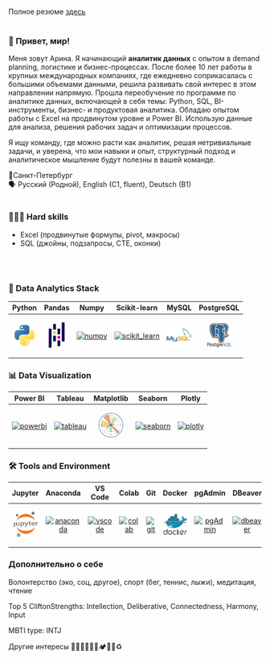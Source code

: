 Полное резюме [здесь](https://github.com/Arrinna/arrinna/blob/main/CV_Arrinna.md)
<br>
<br>
### 👋 Привет, мир! 
Меня зовут Арина. Я начинающий **аналитик данных** с опытом в demand planning, логистике и бизнес-процессах. После более 10 лет работы в крупных международных компаниях, где ежедневно соприкасалась с большими объемами данными, решила развивать свой интерес в этом направлении напрямую. Прошла переобучение по программе по аналитике данных, включающей в себя темы: Python, SQL, BI-инструменты, бизнес- и продуктовая аналитика. 
Обладаю опытом работы с Excel на продвинутом уровне и Power BI. Использую данные для анализа, решения рабочих задач и оптимизации процессов.

Я ищу команду, где можно расти как аналитик, решая нетривиальные задачи, и уверена, что мои навыки и опыт, структурный подход и аналитическое мышление будут полезны в вашей команде.

📍Санкт-Петербург <br>
🗣 Русский (Родной), English (C1, fluent), Deutsch (B1)
<br>
<br>

### 👩🏻‍💻 Hard skills

- Excel (продвинутые формулы, pivot, макросы)
- SQL (джойны, подзапросы, CTE, оконки)
<br>
<br>

### 🚀 Data Analytics Stack

|   Python   |  Pandas  |  Numpy  | Scikit-learn | MySQL | PostgreSQL |
|------------|----------|---------|--------------|-------|------------|
| <p align="center"><a href="https://www.python.org" target="_blank" rel="noreferrer"> <img src="https://raw.githubusercontent.com/devicons/devicon/master/icons/python/python-original.svg" alt="python" title="Python" width="50" height="50"/> </a></p> | <p align="center"><a href="https://pandas.pydata.org/" target="_blank" rel="noreferrer"> <img src="https://raw.githubusercontent.com/devicons/devicon/2ae2a900d2f041da66e950e4d48052658d850630/icons/pandas/pandas-original.svg" alt="pandas" title="Pandas" width="50" height="50"/> </a></p> | <p align="center"><a href="https://numpy.org/" target="_blank" rel="noreferrer"> <img src="https://cdn.jsdelivr.net/gh/devicons/devicon@latest/icons/numpy/numpy-original.svg" alt="numpy" title="NumPy" width="50" height="50"/> </a></p>  | <p align="center"><a href="https://scikit-learn.org/" target="_blank" rel="noreferrer"> <img src="https://upload.wikimedia.org/wikipedia/commons/0/05/Scikit_learn_logo_small.svg" alt="scikit_learn" title="Scikit-learn" width="50" height="50"/> </a></p> | <p align="center"><a href="https://www.mysql.com/" target="_blank" rel="noreferrer"> <img src="https://raw.githubusercontent.com/devicons/devicon/master/icons/mysql/mysql-original-wordmark.svg" alt="mysql" title="SQL" width="50" height="50"/> </a></p> | <p align="center"><a href="https://www.postgresql.org" target="_blank" rel="noreferrer"> <img src="https://raw.githubusercontent.com/devicons/devicon/master/icons/postgresql/postgresql-original-wordmark.svg" alt="postgresql" title="PostgreSQL" width="50" height="50"/> </a></p> |

### 📊 Data Visualization 
| Power BI | Tableau | Matplotlib |  Seaborn | Plotly  |
|----------|---------|------------|----------|---------|
| <p align="center"><a href="https://powerbi.microsoft.com/" target="_blank" rel="noreferrer"> <img src="https://www.vectorlogo.zone/logos/microsoft_powerbi/microsoft_powerbi-icon.svg" alt="powerbi" title="Power BI" width="50" height="50"/> </a></p> | <p align="center"><a href="https://www.tableau.com/" target="_blank" rel="noreferrer"> <img src="https://cdn.worldvectorlogo.com/logos/tableau-software.svg" alt="tableau" title="Tableau" width="50" height="50"/> </a></p> | <p align="center"><a href="https://matplotlib.org/" target="_blank" rel="noreferrer"> <img src="https://raw.githubusercontent.com/devicons/devicon/master/icons/matplotlib/matplotlib-original.svg" alt="matplotlib" title="Matplotlib" width="50" height="50"/> </a></p> | <p align="center"><a href="https://seaborn.pydata.org/" target="_blank" rel="noreferrer"> <img src="https://seaborn.pydata.org/_images/logo-mark-lightbg.svg" alt="seaborn" title="Seaborn" width="50" height="50"/> </a></p> | <p align="center"><a href="https://plotly.com/python/plotly-express/" target="_blank" rel="noreferrer"> <img src="https://avatars.githubusercontent.com/u/5997976?s=200&v=4" alt="plotly" title="Plotly" width="50" height="50"/> </a></p> |

### 🛠️ Tools and Environment
|   Jupyter  | Anaconda | VS Code | Colab | Git | Docker | pgAdmin | DBeaver | Markdown |
|------------|----------|---------|-------|-----|--------|---------|---------|----------|
| <p align="center"><a href="https://jupyter.org/" target="_blank" rel="noreferrer"> <img src="https://raw.githubusercontent.com/devicons/devicon/master/icons/jupyter/jupyter-original-wordmark.svg" alt="jupyter" title="Jupyter" width="50" height="50"/> </a></p> | <p align="center"><a href="https://www.anaconda.com/" target="_blank" rel="noreferrer"> <img src="https://cdn.jsdelivr.net/gh/devicons/devicon@latest/icons/anaconda/anaconda-original.svg" alt="anaconda" title="Anaconda" width="50" height="50"/> </a></p> | <p align="center"><a href="https://code.visualstudio.com/" target="_blank" rel="noreferrer"> <img src="https://cdn.jsdelivr.net/gh/devicons/devicon@latest/icons/vscode/vscode-original.svg" alt="vscode" title="VS Code" width="50" height="50"/> </a></p> | <p align="center"><a href="https://colab.research.google.com/" target="_blank" rel="noreferrer"> <img src="https://upload.wikimedia.org/wikipedia/commons/d/d0/Google_Colaboratory_SVG_Logo.svg" alt="colab" title="Google Colab" width="50" height="50"/> </a></p> | <p align="center"><a href="https://git-scm.com/" target="_blank" rel="noreferrer"> <img src="https://www.vectorlogo.zone/logos/git-scm/git-scm-icon.svg" alt="git" title="Git" width="50" height="50"/> </a></p> | <p align="center"><a href="https://www.docker.com/" target="_blank" rel="noreferrer"> <img src="https://raw.githubusercontent.com/devicons/devicon/master/icons/docker/docker-original-wordmark.svg" alt="docker" title="Docker" width="50" height="50"/> </a></p> | <p align="center"><a href="https://www.pgadmin.org/" target="_blank" rel="noreferrer"> <img src="https://upload.wikimedia.org/wikipedia/commons/2/29/Postgresql_elephant.svg" alt="pgAdmin" title="pgAdmin" width="50" height="50"/> </a></p> | <p align="center"><a href="https://dbeaver.io/" target="_blank" rel="noreferrer"> <img src="https://raw.githubusercontent.com/dbeaver/dbeaver/devel/product/community/icons/dbeaver.png" alt="dbeaver" title="DBeaver" width="50" height="50"/> </a></p> | <p align="center"><a href="https://daringfireball.net/projects/markdown/" target="_blank" rel="noreferrer"> <img src="https://upload.wikimedia.org/wikipedia/commons/4/48/Markdown-mark.svg" alt="Markdown" title="Markdown" width="50" height="50"/> </a></p> |


### Дополнительно о себе 
Волонтерство (эко, соц, другое), спорт (бег, теннис, лыжи), медитация, чтение

Top 5 CliftonStrengths: Intellection, Deliberative, Connectedness, Harmony, Input

MBTI type: INTJ

Другие интересы 🏃🏻‍♀🏄🏻‍♀🏕🥾🎾♻
